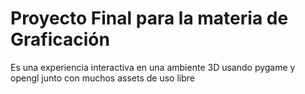 <h1>Proyecto Final para la materia de Graficación </h1>
Es una experiencia interactiva en una ambiente 3D usando pygame y opengl junto con muchos assets de uso libre 
